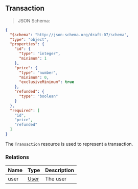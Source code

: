 ## Transaction

> JSON Schema:

```json
{
  "$schema": "http://json-schema.org/draft-07/schema",
  "type": "object",
  "properties": {
    "id": {
      "type": "integer",
      "minimum": 1
    },
    "price": {
      "type": "number",
      "minimum": 0,
      "exclusiveMinimum": true
    },
    "refunded": {
      "type": "boolean"
    }
  },
  "required": [
    "id",
    "price",
    "refunded"
  ]
}
```

The `Transaction` resource is used to represent a transaction.

### Relations
Name | Type | Description
---- | ---- | -----------
user | [User](#resource-types-user) | The user
